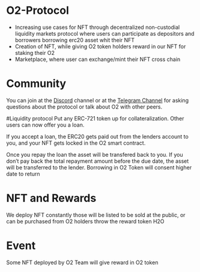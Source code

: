 # O2-Protocol

- Increasing use cases for NFT through decentralized non-custodial liquidity markets protocol where users can participate as depositors and borrowers
borrowing erc20 asset whit their NFT
- Creation of NFT, while giving O2 token holders reward in our NFT for staking their O2
- Marketplace, where user can exchange/mint their NFT cross chain

# Community
You can join at the [Discord](https://discord.gg/xZHy7ekz3R) channel or at the [Telegram Channel](https://t.me/o2protocol/) for asking questions about the protocol or talk about O2 with other peers.

#Liquidity protocol
Put any ERC-721 token up for collateralization. Other users can now offer you a loan.

If you accept a loan, the ERC20 gets paid out from the lenders account to you, and your NFT gets locked in the O2 smart contract.

Once you repay the loan the asset will be transfered back to you. If you don’t pay back the total repayment amount before the due date, the asset will be transferred to the lender.
Borrowing in O2 Token will consent higher date to return

# NFT and Rewards
We deploy NFT constantly those will be listed to be sold at the public, or can be purchased from O2 holders throw the reward token H2O

# Event
Some NFT deployed by O2 Team will give reward in O2 token
